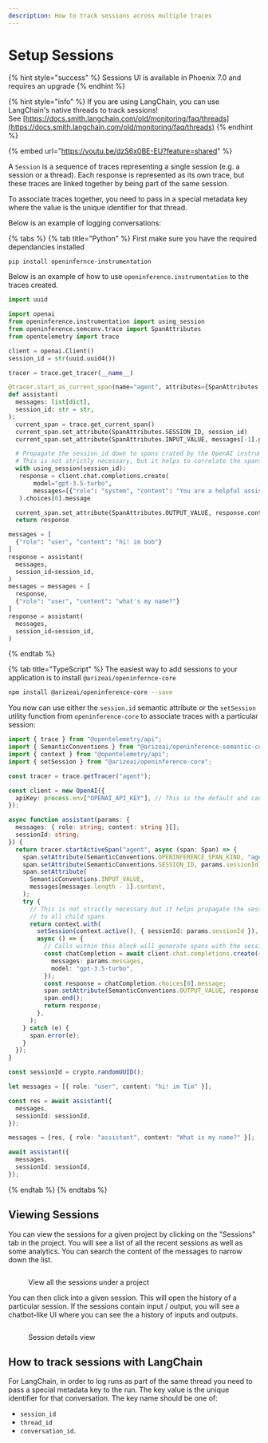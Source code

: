 ```yaml
---
description: How to track sessions across multiple traces
---
```


# Setup Sessions

{% hint style="success" %}
Sessions UI is available in Phoenix 7.0 and requires an upgrade
{% endhint %}

{% hint style="info" %}
If you are using LangChain, you can use LangChain's native threads to track sessions!\
See [https://docs.smith.langchain.com/old/monitoring/faq/threads](https://docs.smith.langchain.com/old/monitoring/faq/threads)
{% endhint %}

{% embed url="https://youtu.be/dzS6x0BE-EU?feature=shared" %}

A `Session` is a sequence of traces representing a single session (e.g. a session or a thread). Each response is represented as its own trace, but these traces are linked together by being part of the same session.

To associate traces together, you need to pass in a special metadata key where the value is the unique identifier for that thread.

Below is an example of logging conversations:

{% tabs %}
{% tab title="Python" %}
First make sure you have the required dependancies installed

```sh
pip install openinfernce-instrumentation
```

Below is an example of how to use `openinference.instrumentation` to the traces created.

```python
import uuid

import openai
from openinference.instrumentation import using_session
from openinference.semconv.trace import SpanAttributes
from opentelemetry import trace

client = openai.Client()
session_id = str(uuid.uuid4())

tracer = trace.get_tracer(__name__)

@tracer.start_as_current_span(name="agent", attributes={SpanAttributes.OPENINFERENCE_SPAN_KIND: "agent"})
def assistant(
  messages: list[dict],
  session_id: str = str,
):
  current_span = trace.get_current_span()
  current_span.set_attribute(SpanAttributes.SESSION_ID, session_id)
  current_span.set_attribute(SpanAttributes.INPUT_VALUE, messages[-1].get('content'))

  # Propagate the session_id down to spans crated by the OpenAI instrumentation
  # This is not strictly necessary, but it helps to correlate the spans to the same session
  with using_session(session_id):
   response = client.chat.completions.create(
       model="gpt-3.5-turbo",
       messages=[{"role": "system", "content": "You are a helpful assistant."}] + messages,
   ).choices[0].message

  current_span.set_attribute(SpanAttributes.OUTPUT_VALUE, response.content)
  return response

messages = [
  {"role": "user", "content": "hi! im bob"}
]
response = assistant(
  messages,
  session_id=session_id,
)
messages = messages + [
  response,
  {"role": "user", "content": "what's my name?"}
]
response = assistant(
  messages,
  session_id=session_id,
)
```
{% endtab %}

{% tab title="TypeScript" %}
The easiest way to add sessions to your application is to install `@arizeai/openinfernce-core`

```sh
npm install @arizeai/openinference-core --save
```

You now can use either the `session.id` semantic attribute or the `setSession` utility function from `openinference-core` to associate traces with a particular session:

```typescript
import { trace } from "@opentelemetry/api";
import { SemanticConventions } from "@arizeai/openinference-semantic-conventions";
import { context } from "@opentelemetry/api";
import { setSession } from "@arizeai/openinference-core";

const tracer = trace.getTracer("agent");

const client = new OpenAI({
  apiKey: process.env["OPENAI_API_KEY"], // This is the default and can be omitted
});

async function assistant(params: {
  messages: { role: string; content: string }[];
  sessionId: string;
}) {
  return tracer.startActiveSpan("agent", async (span: Span) => {
    span.setAttribute(SemanticConventions.OPENINFERENCE_SPAN_KIND, "agent");
    span.setAttribute(SemanticConventions.SESSION_ID, params.sessionId);
    span.setAttribute(
      SemanticConventions.INPUT_VALUE,
      messages[messages.length - 1].content,
    );
    try {
      // This is not strictly necessary but it helps propagate the session ID
      // to all child spans
      return context.with(
        setSession(context.active(), { sessionId: params.sessionId }),
        async () => {
          // Calls within this block will generate spans with the session ID set
          const chatCompletion = await client.chat.completions.create({
            messages: params.messages,
            model: "gpt-3.5-turbo",
          });
          const response = chatCompletion.choices[0].message;
          span.setAttribute(SemanticConventions.OUTPUT_VALUE, response.content);
          span.end();
          return response;
        },
      );
    } catch (e) {
      span.error(e);
    }
  });
}

const sessionId = crypto.randomUUID();

let messages = [{ role: "user", content: "hi! im Tim" }];

const res = await assistant({
  messages,
  sessionId: sessionId,
});

messages = [res, { role: "assistant", content: "What is my name?" }];

await assistant({
  messages,
  sessionId: sessionId,
});
```
{% endtab %}
{% endtabs %}

## Viewing Sessions

You can view the sessions for a given project by clicking on the "Sessions" tab in the project. You will see a list of all the recent sessions as well as some analytics. You can search the content of the messages to narrow down the list.

<figure><img src="https://storage.googleapis.com/arize-assets/phoenix/assets/images/sessions.png" alt=""><figcaption><p>View all the sessions under a project</p></figcaption></figure>

You can then click into a given session. This will open the history of a particular session. If the sessions contain input / output, you will see a chatbot-like UI where you can see the a history of inputs and outputs.

<figure><img src="https://storage.googleapis.com/arize-assets/phoenix/assets/images/session_details.png" alt=""><figcaption><p>Session details view</p></figcaption></figure>

## How to track sessions with LangChain

For LangChain, in order to log runs as part of the same thread you need to pass a special metadata key to the run. The key value is the unique identifier for that conversation. The key name should be one of:

* `session_id`
* `thread_id`
* `conversation_id`.




